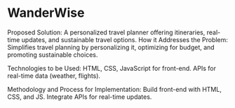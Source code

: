 # WanderWise
Proposed Solution: A personalized travel planner offering itineraries, real-time updates, and sustainable travel options. 
How it Addresses the Problem: Simplifies travel planning by personalizing it, optimizing for budget, and promoting sustainable choices.

Technologies to be Used:
HTML, CSS, JavaScript for front-end.
APIs for real-time data (weather, flights).

Methodology and Process for Implementation: 
Build front-end with HTML, CSS, and JS.
Integrate APIs for real-time updates.
